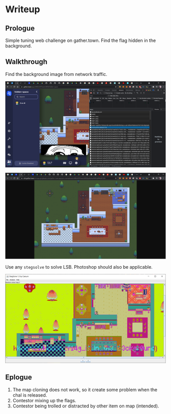 Writeup
===

## Prologue

Simple tuning web challenge on gather.town. Find the flag hidden in the background.

## Walkthrough

Find the background image from network traffic.

![](./001.PNG)

![](./002.PNG)

Use any `stegsolve` to solve LSB. Photoshop should also be applicable.

![](./003.PNG)

## Eplogue

1. The map cloning does not work, so it create some problem when the chal is released.
2. Contestor mixing up the flags.
3. Contestor being trolled or distracted by other item on map (intended).